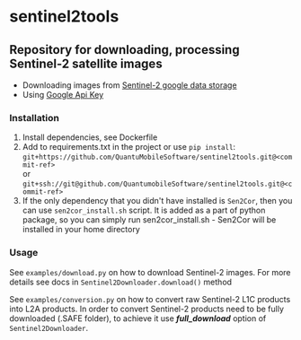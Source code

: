 # sentinel2tools

## Repository for downloading, processing Sentinel-2 satellite images

* Downloading images from [Sentinel-2 google data storage](https://cloud.google.com/storage/docs/public-datasets/sentinel-2)
* Using [Google Api Key](https://support.google.com/googleapi/answer/6251787?hl=en)

### Installation
1. Install dependencies, see Dockerfile
2. Add to requirements.txt in the project or use `pip install`:<br>
`git+https://github.com/QuantuMobileSoftware/sentinel2tools.git@<commit-ref>`
<br> or
`git+ssh://git@github.com/QuantumobileSoftware/sentinel2tools.git@<commit-ref>`
3. If the only dependency that you didn't have installed is `Sen2Cor`, then you can use `sen2cor_install.sh` script. 
It is added as a part of python package, so you can simply run sen2cor_install.sh - Sen2Cor will be installed in your home directory

### Usage

See `examples/download.py` on how to download Sentinel-2 images. 
For more details see docs in `Sentinel2Downloader.download()` method

See `examples/conversion.py` on how to convert raw Sentinel-2 L1C products into L2A products. 
In order to convert Sentinel-2 products need to be fully downloaded (.SAFE folder), 
to achieve it use _**full_download**_ option of `Sentinel2Downloader`.
